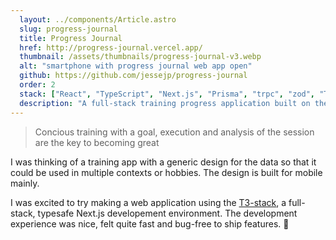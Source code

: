 ```yaml
---
  layout: ../components/Article.astro
  slug: progress-journal
  title: Progress Journal
  href: http://progress-journal.vercel.app/
  thumbnail: /assets/thumbnails/progress-journal-v3.webp
  alt: "smartphone with progress journal web app open"
  github: https://github.com/jessejp/progress-journal
  order: 2
  stack: ["React", "TypeScript", "Next.js", "Prisma", "trpc", "zod", "TailwindCSS", "React Hook Form", "Recharts"]
  description: "A full-stack training progress application built on the T3-stack."
---
```


> Concious training with a goal, execution and analysis of the session are the key to becoming great

I was thinking of a training app with a generic design for the data so that it could be used in multiple contexts or hobbies. The design is built for mobile mainly.

I was excited to try making a web application using the [T3-stack](https://create.t3.gg/), a full-stack, typesafe Next.js developement environment. The development experience was nice, felt quite fast and bug-free to ship features. 🙂
